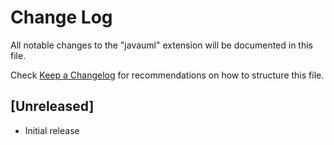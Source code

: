 # Change Log

All notable changes to the "javauml" extension will be documented in this file.

Check [Keep a Changelog](http://keepachangelog.com/) for recommendations on how to structure this file.

## [Unreleased]

- Initial release